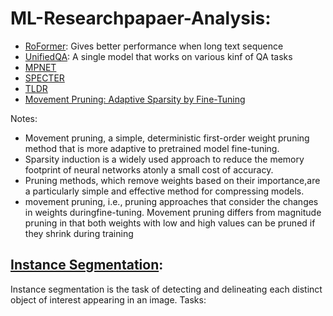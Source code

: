 # ML-Researchpapaer-Analysis:

* [RoFormer](https://arxiv.org/pdf/2104.09864v1.pdf): Gives better performance when long text sequence
* [UnifiedQA](https://arxiv.org/abs/2005.00700): A single model that works on various kinf of QA tasks 
* [MPNET](https://arxiv.org/pdf/2004.09297.pdf)
* [SPECTER](https://arxiv.org/pdf/2004.07180.pdf)
* [TLDR](https://arxiv.org/pdf/2004.15011.pdf)
* [Movement Pruning: Adaptive Sparsity by Fine-Tuning](https://arxiv.org/pdf/2005.07683.pdf)

Notes: 
* Movement pruning, a simple, deterministic first-order weight pruning method that is more adaptive to pretrained model fine-tuning.
* Sparsity induction is a widely used approach to reduce the memory footprint of neural networks atonly a small cost of accuracy. 
* Pruning methods, which remove weights based on their importance,are a particularly simple and effective method for compressing models.
* movement pruning, i.e., pruning approaches that consider the changes in weights duringfine-tuning. Movement pruning differs from magnitude pruning in that both weights with low and high values can be pruned if they shrink during training


## [Instance Segmentation](https://paperswithcode.com/task/instance-segmentation):

Instance segmentation is the task of detecting and delineating each distinct object of interest appearing in an image.
Tasks:
